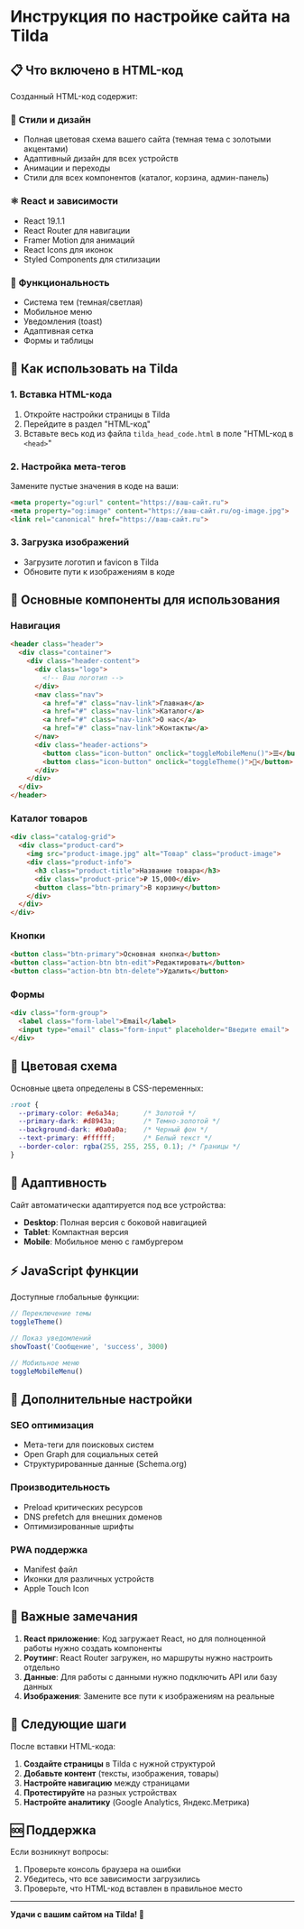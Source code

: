 # Инструкция по настройке сайта на Tilda

## 📋 Что включено в HTML-код

Созданный HTML-код содержит:

### 🎨 **Стили и дизайн**
- Полная цветовая схема вашего сайта (темная тема с золотыми акцентами)
- Адаптивный дизайн для всех устройств
- Анимации и переходы
- Стили для всех компонентов (каталог, корзина, админ-панель)

### ⚛️ **React и зависимости**
- React 19.1.1
- React Router для навигации
- Framer Motion для анимаций
- React Icons для иконок
- Styled Components для стилизации

### 🔧 **Функциональность**
- Система тем (темная/светлая)
- Мобильное меню
- Уведомления (toast)
- Адаптивная сетка
- Формы и таблицы

## 🚀 Как использовать на Tilda

### 1. **Вставка HTML-кода**
1. Откройте настройки страницы в Tilda
2. Перейдите в раздел "HTML-код"
3. Вставьте весь код из файла `tilda_head_code.html` в поле "HTML-код в `<head>`"

### 2. **Настройка мета-тегов**
Замените пустые значения в коде на ваши:
```html
<meta property="og:url" content="https://ваш-сайт.ru">
<meta property="og:image" content="https://ваш-сайт.ru/og-image.jpg">
<link rel="canonical" href="https://ваш-сайт.ru">
```

### 3. **Загрузка изображений**
- Загрузите логотип и favicon в Tilda
- Обновите пути к изображениям в коде

## 🎯 Основные компоненты для использования

### **Навигация**
```html
<header class="header">
  <div class="container">
    <div class="header-content">
      <div class="logo">
        <!-- Ваш логотип -->
      </div>
      <nav class="nav">
        <a href="#" class="nav-link">Главная</a>
        <a href="#" class="nav-link">Каталог</a>
        <a href="#" class="nav-link">О нас</a>
        <a href="#" class="nav-link">Контакты</a>
      </nav>
      <div class="header-actions">
        <button class="icon-button" onclick="toggleMobileMenu()">☰</button>
        <button class="icon-button" onclick="toggleTheme()">🌙</button>
      </div>
    </div>
  </div>
</header>
```

### **Каталог товаров**
```html
<div class="catalog-grid">
  <div class="product-card">
    <img src="product-image.jpg" alt="Товар" class="product-image">
    <div class="product-info">
      <h3 class="product-title">Название товара</h3>
      <div class="product-price">₽ 15,000</div>
      <button class="btn-primary">В корзину</button>
    </div>
  </div>
</div>
```

### **Кнопки**
```html
<button class="btn-primary">Основная кнопка</button>
<button class="action-btn btn-edit">Редактировать</button>
<button class="action-btn btn-delete">Удалить</button>
```

### **Формы**
```html
<div class="form-group">
  <label class="form-label">Email</label>
  <input type="email" class="form-input" placeholder="Введите email">
</div>
```

## 🎨 Цветовая схема

Основные цвета определены в CSS-переменных:
```css
:root {
  --primary-color: #e6a34a;      /* Золотой */
  --primary-dark: #d8943a;       /* Темно-золотой */
  --background-dark: #0a0a0a;    /* Черный фон */
  --text-primary: #ffffff;       /* Белый текст */
  --border-color: rgba(255, 255, 255, 0.1); /* Границы */
}
```

## 📱 Адаптивность

Сайт автоматически адаптируется под все устройства:
- **Desktop**: Полная версия с боковой навигацией
- **Tablet**: Компактная версия
- **Mobile**: Мобильное меню с гамбургером

## ⚡ JavaScript функции

Доступные глобальные функции:
```javascript
// Переключение темы
toggleTheme()

// Показ уведомлений
showToast('Сообщение', 'success', 3000)

// Мобильное меню
toggleMobileMenu()
```

## 🔧 Дополнительные настройки

### **SEO оптимизация**
- Мета-теги для поисковых систем
- Open Graph для социальных сетей
- Структурированные данные (Schema.org)

### **Производительность**
- Preload критических ресурсов
- DNS prefetch для внешних доменов
- Оптимизированные шрифты

### **PWA поддержка**
- Manifest файл
- Иконки для различных устройств
- Apple Touch Icon

## 📝 Важные замечания

1. **React приложение**: Код загружает React, но для полноценной работы нужно создать компоненты
2. **Роутинг**: React Router загружен, но маршруты нужно настроить отдельно
3. **Данные**: Для работы с данными нужно подключить API или базу данных
4. **Изображения**: Замените все пути к изображениям на реальные

## 🚀 Следующие шаги

После вставки HTML-кода:

1. **Создайте страницы** в Tilda с нужной структурой
2. **Добавьте контент** (тексты, изображения, товары)
3. **Настройте навигацию** между страницами
4. **Протестируйте** на разных устройствах
5. **Настройте аналитику** (Google Analytics, Яндекс.Метрика)

## 🆘 Поддержка

Если возникнут вопросы:
1. Проверьте консоль браузера на ошибки
2. Убедитесь, что все зависимости загрузились
3. Проверьте, что HTML-код вставлен в правильное место

---

**Удачи с вашим сайтом на Tilda! 🎉**
